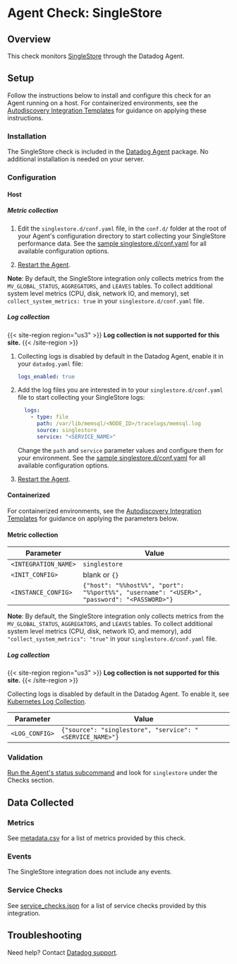 # Agent Check: SingleStore

## Overview

This check monitors [SingleStore][1] through the Datadog Agent.

## Setup

Follow the instructions below to install and configure this check for an Agent running on a host. For containerized environments, see the [Autodiscovery Integration Templates][2] for guidance on applying these instructions.

### Installation

The SingleStore check is included in the [Datadog Agent][3] package.
No additional installation is needed on your server.

### Configuration

#### Host

##### Metric collection
1. Edit the `singlestore.d/conf.yaml` file, in the `conf.d/` folder at the root of your Agent's configuration directory to start collecting your SingleStore performance data. See the [sample singlestore.d/conf.yaml][4] for all available configuration options.

2. [Restart the Agent][5].

**Note**: By default, the SingleStore integration only collects metrics from the `MV_GLOBAL_STATUS`, `AGGREGATORS`, and `LEAVES` tables. To collect additional system level metrics (CPU, disk, network IO, and memory), set `collect_system_metrics: true`  in your `singlestore.d/conf.yaml` file.

##### Log collection

{{< site-region region="us3" >}}
**Log collection is not supported for this site.**
{{< /site-region >}}

1. Collecting logs is disabled by default in the Datadog Agent, enable it in your `datadog.yaml` file:

   ```yaml
   logs_enabled: true
   ```

2. Add the log files you are interested in to your `singlestore.d/conf.yaml` file to start collecting your SingleStore logs:

   ```yaml
     logs:
       - type: file
         path: /var/lib/memsql/<NODE_ID>/tracelogs/memsql.log
         source: singlestore
         service: "<SERVICE_NAME>"
   ```

    Change the `path` and `service` parameter values and configure them for your environment. See the [sample singlestore.d/conf.yaml][4] for all available configuration options.

3. [Restart the Agent][5].

#### Containerized

For containerized environments, see the [Autodiscovery Integration Templates][2] for guidance on applying the parameters below.

#### Metric collection

| Parameter            | Value                                                      |
|----------------------|------------------------------------------------------------|
| `<INTEGRATION_NAME>` | `singlestore`                                                   |
| `<INIT_CONFIG>`      | blank or `{}`                                              |
| `<INSTANCE_CONFIG>`  | `{"host": "%%host%%", "port": "%%port%%", "username": "<USER>", "password": "<PASSWORD>"}`       |


**Note**: By default, the SingleStore integration only collects metrics from the `MV_GLOBAL_STATUS`, `AGGREGATORS`, and `LEAVES` tables. To collect additional system level metrics (CPU, disk, network IO, and memory), add `"collect_system_metrics": "true"`  in your `singlestore.d/conf.yaml` file.

##### Log collection

{{< site-region region="us3" >}}
**Log collection is not supported for this site.**
{{< /site-region >}}

Collecting logs is disabled by default in the Datadog Agent. To enable it, see [Kubernetes Log Collection][6].

| Parameter      | Value                                     |
|----------------|-------------------------------------------|
| `<LOG_CONFIG>` | `{"source": "singlestore", "service": "<SERVICE_NAME>"}` |


### Validation

[Run the Agent's status subcommand][7] and look for `singlestore` under the Checks section.

## Data Collected

### Metrics

See [metadata.csv][8] for a list of metrics provided by this check.


### Events

The SingleStore integration does not include any events.

### Service Checks

See [service_checks.json][9] for a list of service checks provided by this integration.

## Troubleshooting

Need help? Contact [Datadog support][10].


[1]: https://www.singlestore.com/
[2]: https://docs.datadoghq.com/getting_started/agent/autodiscovery#integration-templates
[3]: https://app.datadoghq.com/account/settings#agent
[4]: https://github.com/DataDog/integrations-core/blob/master/singlestore/datadog_checks/singlestore/data/conf.yaml.example
[5]: https://docs.datadoghq.com/agent/guide/agent-commands/#start-stop-and-restart-the-agent
[6]: https://docs.datadoghq.com/agent/kubernetes/log/
[7]: https://docs.datadoghq.com/agent/guide/agent-commands/#agent-status-and-information
[8]: https://github.com/DataDog/integrations-core/blob/master/singlestore/metadata.csv
[9]: https://github.com/DataDog/integrations-core/blob/master/singlestore/assets/service_checks.json
[10]: https://docs.datadoghq.com/help/
